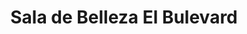 ---
title: "Sala de Belleza El Bulevard"
url: /liberia/sala-de-belleza-el-bulevard/
shop: cosméticos
---